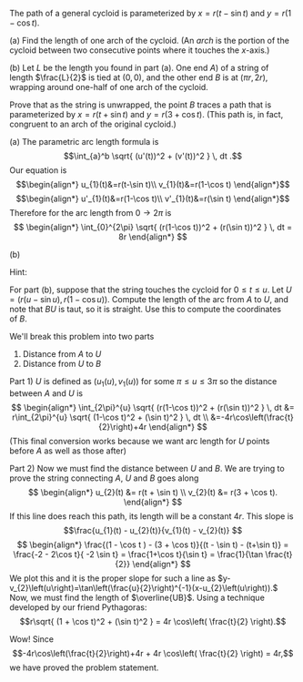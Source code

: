 The path of a general cycloid is parameterized by $x = r(t - \sin t)$ and $y = r(1 - \cos t).$

(a) Find the length of one arch of the cycloid. (An _arch_ is the portion of the cycloid between two consecutive points where it touches the $x$-axis.)  
  
(b) Let $L$ be the length you found in part (a). One end $A$) of a string of length $\frac{L}{2}$ is tied at $(0,0),$ and the other end $B$ is at $(\pi r,2r),$ wrapping around one-half of one arch of the cycloid.  
  
Prove that as the string is unwrapped, the point $B$ traces a path that is parameterized by $x = r(t + \sin t)$ and $y = r(3 + \cos t).$ (This path is, in fact, congruent to an arch of the original cycloid.)  

(a)
The parametric arc length formula is $$\int_{a}^b \sqrt{ (u'(t))^2 + (v'(t))^2 } \, dt .$$
Our equation is 
$$\begin{align*}
u_{1}(t)&=r(t-\sin t)\\
v_{1}(t)&=r(1-\cos t)
\end{align*}$$$$\begin{align*}
u'_{1}(t)&=r(1-\cos t)\\
v'_{1}(t)&=r(\sin t)
\end{align*}$$
Therefore for the arc length from $0 \to 2\pi$ is
$$
\begin{align*}
\int_{0}^{2\pi} \sqrt{ (r(1-\cos t))^2 + (r(\sin t))^2 } \, dt = 8r
\end{align*}
$$

(b)

Hint:

For part (b), suppose that the string touches the cycloid for $0 \le t \le u.$ Let $U = (r(u - \sin u), r(1 - \cos u)).$ Compute the length of the arc from $A$ to $U,$ and note that $BU$ is taut, so it is straight. Use this to compute the coordinates of $B$.

We'll break this problem into two parts 
1) Distance from $A$ to $U$
2) Distance from $U$ to $B$

Part 1)
$U$ is defined as $(u_{1}(u), v_{1}(u))$ for some $\pi \le u \le 3\pi$ so the distance between $A$ and $U$ is
$$
\begin{align*}
\int_{2\pi}^{u} \sqrt{ (r(1-\cos t))^2 + (r(\sin t))^2 } \, dt &= r\int_{2\pi}^{u} \sqrt{ (1-\cos t)^2 + (\sin t)^2 } \, dt \\
&=-4r\cos\left(\frac{t}{2}\right)+4r
\end{align*}
$$
(This final conversion works because we want arc length for $U$ points before $A$ as well as those after)

Part 2)
Now we must find the distance between $U$ and $B$. We are trying to prove the string connecting $A$, $U$ and $B$ goes along 
$$
\begin{align*}
u_{2}(t) &= r(t + \sin t) \\ 
v_{2}(t) &= r(3 + \cos t).
\end{align*}
$$
If this line does reach this path, its length will be a constant $4r$. This slope is
$$\frac{u_{1}(t) - u_{2}(t)}{v_{1}(t) - v_{2}(t)}
$$
$$
\begin{align*}
\frac{(1 - \cos t ) - (3 + \cos t)}{(t - \sin t) - (t+\sin t)} = \frac{-2 - 2\cos t}{ -2 \sin t} = \frac{1+\cos t}{\sin t} = \frac{1}{\tan \frac{t}{2}}
\end{align*}
$$
We plot this and it is the proper slope for such a line as $y-v_{2}\left(u\right)=\tan\left(\frac{u}{2}\right)^{-1}(x-u_{2}\left(u\right)).$ 
Now, we must find the length of $\overline{UB}$. Using a technique developed by our friend Pythagoras:
$$r\sqrt{ (1 + \cos t)^2 + (\sin t)^2 } = 4r \cos\left( \frac{t}{2} \right).$$

Wow! Since $$-4r\cos\left(\frac{t}{2}\right)+4r + 4r \cos\left( \frac{t}{2} \right) = 4r,$$ we have proved the problem statement.